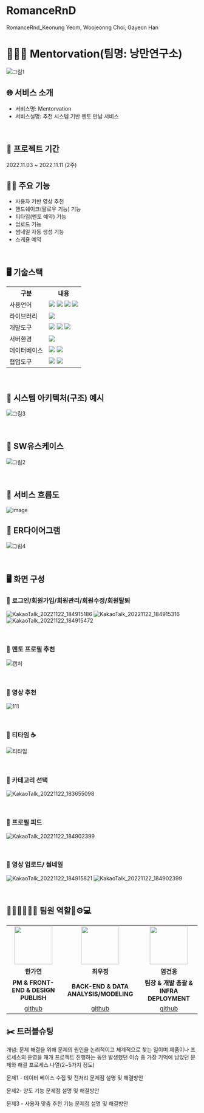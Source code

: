 # RomanceRnD
RomanceRnd_Keonung Yeom, Woojeonng Choi, Gayeon Han
# 👩‍👦‍👦 Mentorvation(팀명: 낭만연구소)


![그림1](https://user-images.githubusercontent.com/112544742/203277050-4b2cdb84-e0bf-4d90-ad3f-6fc0d0bc1e92.png)

## 🌐 서비스 소개
* 서비스명: Mentorvation
* 서비스설명: 추천 시스템 기반 멘토 만남 서비스

<br>

## 📅 프로젝트 기간
2022.11.03 ~ 2022.11.11 (2주)
<br>

## 🧑‍🔧 주요 기능
* 사용자 기반 영상 추천
* 핸드쉐이크(팔로우 기능) 기능
* 티타임(멘토 예약) 기능
* 업로드 기능
* 썸네일 자동 생성 기능
* 스케쥴 예약
<br>

## 🖥️ 기술스택
<table>
    <tr>
        <th>구분</th>
        <th>내용</th>
    </tr>
    <tr>
        <td>사용언어</td>
        <td>
            <img src="https://img.shields.io/badge/Java-007396?style=for-the-badge&logo=java&logoColor=white"/>
            <img src="https://img.shields.io/badge/HTML5-E34F26?style=for-the-badge&logo=HTML5&logoColor=white"/>
            <img src="https://img.shields.io/badge/CSS3-1572B6?style=for-the-badge&logo=CSS3&logoColor=white"/>
            <img src="https://img.shields.io/badge/JavaScript-F7DF1E?style=for-the-badge&logo=JavaScript&logoColor=white"/>
        </td>
    </tr>
    <tr>
        <td>라이브러리</td>
        <td>
            <img src="https://img.shields.io/badge/BootStrap-7952B3?style=for-the-badge&logo=BootStrap&logoColor=white"/>
        </td>
    </tr>
    <tr>
        <td>개발도구</td>
        <td>
            <img src="https://img.shields.io/badge/Eclipse-2C2255?style=for-the-badge&logo=Eclipse&logoColor=white"/>
            <img src="https://img.shields.io/badge/RaskpberryPi-A22846?style=for-the-badge&logo=RaskpberryPi&logoColor=white"/>
            <!--<img src="https://img.shields.io/badge/Arduino-00979D?style=for-the-badge&logo=Arduino&logoColor=white"/>-->
            <img src="https://img.shields.io/badge/VSCode-007ACC?style=for-the-badge&logo=VisualStudioCode&logoColor=white"/>
        </td>
    </tr>
    <tr>
        <td>서버환경</td>
        <td>
            <img src="https://img.shields.io/badge/Apache Tomcat-D22128?style=for-the-badge&logo=Apache Tomcat&logoColor=white"/>
        </td>
    </tr>
    <tr>
        <td>데이터베이스</td>
        <td>
            <img src="https://img.shields.io/badge/Firebase-FFCA28?style=for-the-badge&logo=Firebase&logoColor=white"/>
            <img src="https://img.shields.io/badge/Oracle 11g-F80000?style=for-the-badge&logo=Oracle&logoColor=white"/>
        </td>
    </tr>
    <tr>
        <td>협업도구</td>
        <td>
            <img src="https://img.shields.io/badge/Git-F05032?style=for-the-badge&logo=Git&logoColor=white"/>
            <img src="https://img.shields.io/badge/GitHub-181717?style=for-the-badge&logo=GitHub&logoColor=white"/>
        </td>
    </tr>
</table>


<br>

## 📍 시스템 아키텍처(구조) 예시 
![그림3](https://user-images.githubusercontent.com/112544742/203277702-c82fbace-b9ce-4f0a-8ee4-e144920bd49b.png)

<br>

## 📍 SW유스케이스
![그림2](https://user-images.githubusercontent.com/112544742/203277517-8a949ee8-965c-440e-92d8-9cb13867b69d.png)

<br>

## 📍 서비스 흐름도
![image](https://user-images.githubusercontent.com/25995055/178401048-d6484bda-a2d7-40e1-998b-2bd195cd9f89.png)
<br>

## 📍 ER다이어그램
![그림4](https://user-images.githubusercontent.com/112544742/203277864-0f7ac068-b60a-4330-acb8-156f170d6f38.png)

<br>

## 🖥️ 화면 구성

### 📍 로그인/회원가입/회원관리/회원수정/회원탈퇴
![KakaoTalk_20221122_184915186](https://user-images.githubusercontent.com/112544742/203283889-26418e2e-a9c4-4aeb-875a-96bfa40efd6d.png)
![KakaoTalk_20221122_184915316](https://user-images.githubusercontent.com/112544742/203283896-64b7623a-9281-494d-8c48-70f70bf12676.png)
![KakaoTalk_20221122_184915472](https://user-images.githubusercontent.com/112544742/203284406-de75ecd7-b54a-4d7a-a0cf-9a48a56079ee.png)

<br>

### 📍 멘토 프로필 추천
![캡처](https://user-images.githubusercontent.com/112544742/203283948-b79434d6-2c85-4c39-8274-30db567094c8.PNG)

<br>

### 📍 영상 추천
![111](https://user-images.githubusercontent.com/112544742/203285907-87f46493-689c-4f53-a8d3-3d3bb1dbda9f.png)


<br>

### 📍 티타임 ☕
![티타임](https://user-images.githubusercontent.com/112544742/203284012-60c46430-0e21-4ed2-832b-307477c519c5.png)

<br>

### 📍 카테고리 선택
![KakaoTalk_20221122_183655098](https://user-images.githubusercontent.com/112544742/203284242-755ce166-a411-4860-a95f-6bc350c0ab08.png)

<br>

### 📍 프로필 피드
![KakaoTalk_20221122_184902399](https://user-images.githubusercontent.com/112544742/203284281-8e92ca8c-4b82-409a-9732-65e0b0e614b7.png)

<br>

### 📍 영상 업로드/ 썸네일
![KakaoTalk_20221122_184915821](https://user-images.githubusercontent.com/112544742/203284400-598fc2b7-ef3a-42b3-b5b7-c589f6806ffe.png)
![KakaoTalk_20221122_184902399](https://user-images.githubusercontent.com/112544742/203284437-74f24bb7-ee40-43ae-ba06-0543fdab1046.png)

<br>

## 🧑🏻👩🏻🧑🏻 팀원 역할🎨⚙💻
<table>
  <tr>
    <td align="center"><img src="https://item.kakaocdn.net/do/fd49574de6581aa2a91d82ff6adb6c0115b3f4e3c2033bfd702a321ec6eda72c" width="100" height="100"/></td>
    <td align="center"><img src="https://mb.ntdtv.kr/assets/uploads/2019/01/Screen-Shot-2019-01-08-at-4.31.55-PM-e1546932545978.png" width="100" height="100"/></td>
    <td align="center"><img src="https://mblogthumb-phinf.pstatic.net/20160127_177/krazymouse_1453865104404DjQIi_PNG/%C4%AB%C4%AB%BF%C0%C7%C1%B7%BB%C1%EE_%B6%F3%C0%CC%BE%F0.png?type=w2" width="100" height="100"/></td>
  </tr>
  <tr>
    <td align="center"><strong>한가연</strong></td>
    <td align="center"><strong>최우정</strong></td>
    <td align="center"><strong>염건웅</strong></td>
  </tr>
  <tr>
    <td align="center"><b>PM & FRONT-END & DESIGN PUBLISH</b></td>
    <td align="center"><b>BACK-END & DATA ANALYSIS/MODELING</b></td>
    <td align="center"><b>팀장 & 개발 총괄 & INFRA DEPLOYMENT</b></td>
  </tr>
  <tr>
    <td align="center"><a href="https://github.com/444tang" target='_blank'>github</a></td>
    <td align="center"><a href="https://github.com/choi0302" target='_blank'>github</a></td>
    <td align="center"><a href="https://github.com/codeung" target='_blank'>github</a></td>
  </tr>
</table>

## ✂️ 트러블슈팅
개념: 문제 해결을 위해 문제의 원인을 논리적이고 체계적으로 찾는 일이며 제품이나 프로세스의 운영을 재개 프로젝트 진행하는 동안 발생했던 이슈 중 가장 기억에 남았던 문제와 해결 프로세스 나열(2~5가지 정도)

문제1 - 데이터 베이스 수집 및 전처리
문제점 설명 및 해결방안

문제2- 양도 기능
문제점 설명 및 해결방안

문제3 - 사용자 맞춤 추천 기능
문제점 설명 및 해결방안
